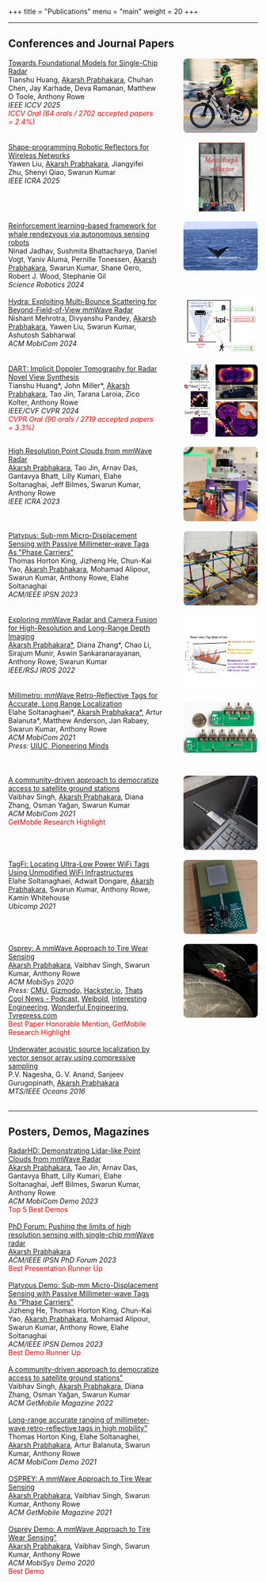 +++
title = "Publications"
menu = "main"
weight = 20
+++

---

## Conferences and Journal Papers

<div style="display:flex; flex-wrap:wrap; align-items:flex-start; gap:50px;">

  <!-- Text column -->
  <div style="flex:1; min-width:250px;">
    <a href="/">Towards Foundational Models for Single-Chip Radar</a><br>
    Tianshu Huang, <ins>Akarsh Prabhakara</ins>, Chuhan Chen, Jay Karhade, Deva Ramanan, Matthew O Toole, Anthony Rowe <br>
    <em>IEEE ICCV 2025</em><br>
    <span style="color: red;"><em>ICCV Oral (64 orals / 2702 accepted papers = 2.4%)</em></span>
  </div>

  <!-- Image column -->
  <div style="flex:0 0 150px; text-align:center;">
    <img src="/images/grt.jpg" alt="Description" style="width:100%; max-width:150px; border-radius:8px;">
  </div>

</div>

<br>

<div style="display:flex; flex-wrap:wrap; align-items:flex-start; gap:50px;">

  <!-- Text column -->
  <div style="flex:1; min-width:250px;">
    <a href="/files/metamorph-icra25.pdf">Shape-programming Robotic Reflectors for Wireless Networks</a><br>
    Yawen Liu, <ins>Akarsh Prabhakara</ins>, Jiangyifei Zhu, Shenyi Qiao, Swarun Kumar <br>
    <em>IEEE ICRA 2025</em>
  </div>

  <!-- Image column -->
  <div style="flex:0 0 150px; text-align:center;">
    <img src="/images/metamorph.png" alt="Description" style="width:100%; max-width:150px; border-radius:8px;">
  </div>

</div>

<br>

<div style="display:flex; flex-wrap:wrap; align-items:flex-start; gap:50px;">

  <!-- Text column -->
  <div style="flex:1; min-width:250px;">
    <a href="/files/avatars-scirobotics24.pdf">Reinforcement learning–based framework for whale rendezvous via autonomous sensing robots</a><br>
    Ninad Jadhav, Sushmita Bhattacharya, Daniel Vogt, Yaniv Aluma, Pernille Tonessen, <ins>Akarsh Prabhakara</ins>, Swarun Kumar, Shane Gero, Robert J. Wood, Stephanie Gil <br>
    <em>Science Robotics 2024</em>
  </div>

  <!-- Image column -->
  <div style="flex:0 0 150px; text-align:center;">
    <img src="/images/avatars.jpg" alt="Description" style="width:100%; max-width:150px; border-radius:8px;">
  </div>

</div>

<br>

<div style="display:flex; flex-wrap:wrap; align-items:flex-start; gap:50px;">

  <!-- Text column -->
  <div style="flex:1; min-width:250px;">
    <a href="/files/hydra-mobicom24.pdf">Hydra: Exploiting Multi-Bounce Scattering for Beyond-Field-of-View mmWave Radar</a><br>
    Nishant Mehrotra, Divyanshu Pandey, <ins>Akarsh Prabhakara</ins>, Yawen Liu, Swarun Kumar, Ashutosh Sabharwal <br>
    <em>ACM MobiCom 2024</em>
  </div>

  <!-- Image column -->
  <div style="flex:0 0 150px; text-align:center;">
    <img src="/images/hydra_sq.jpg" alt="Description" style="width:100%; max-width:150px; border-radius:8px;">
  </div>

</div>

<br>

<div style="display:flex; flex-wrap:wrap; align-items:flex-start; gap:50px;">

  <!-- Text column -->
  <div style="flex:1; min-width:250px;">
    <a href="/files/dart-cvpr24.pdf">DART: Implicit Doppler Tomography for Radar Novel View Synthesis</a><br>
    Tianshu Huang*, John Miller*, <ins>Akarsh Prabhakara</ins>, Tao Jin, Tarana Laroia, Zico Kolter, Anthony Rowe <br>
    <em>IEEE/CVF CVPR 2024</em><br>
    <span style="color: red;"><em>CVPR Oral (90 orals / 2719 accepted papers = 3.3%)</em></span>
  </div>

  <!-- Image column -->
  <div style="flex:0 0 150px; text-align:center;">
    <img src="/images/dart_sq.jpg" alt="Description" style="width:100%; max-width:150px; border-radius:8px;">
  </div>

</div>

<br>

<div style="display:flex; flex-wrap:wrap; align-items:flex-start; gap:50px;">

  <!-- Text column -->
  <div style="flex:1; min-width:250px;">
    <a href="/files/radarhd-icra23.pdf">High Resolution Point Clouds from mmWave Radar</a><br>
    <ins>Akarsh Prabhakara</ins>, Tao Jin, Arnav Das, Gantavya Bhatt, Lilly Kumari, Elahe Soltanaghai, Jeff Bilmes, Swarun Kumar, Anthony Rowe <br>
    <em>IEEE ICRA 2023</em>
  </div>

  <!-- Image column -->
  <div style="flex:0 0 150px; text-align:center;">
    <img src="/images/radarhd_sq.jpg" alt="Description" style="width:100%; max-width:150px; border-radius:8px;">
  </div>

</div>

<br>

<div style="display:flex; flex-wrap:wrap; align-items:flex-start; gap:50px;">

  <!-- Text column -->
  <div style="flex:1; min-width:250px;">
    <a href="/files/platypus-ipsn23.pdf">Platypus: Sub-mm Micro-Displacement Sensing with Passive Millimeter-wave Tags As "Phase Carriers"</a><br>
    Thomas Horton King, Jizheng He, Chun-Kai Yao, <ins>Akarsh Prabhakara</ins>, Mohamad Alipour, Swarun Kumar, Anthony Rowe, Elahe Soltanaghai <br>
    <em>ACM/IEEE IPSN 2023</em>
  </div>

  <!-- Image column -->
  <div style="flex:0 0 150px; text-align:center;">
    <img src="/images/platypus_sq.jpg" alt="Description" style="width:100%; max-width:150px; border-radius:8px;">
  </div>

</div>

<br>

<div style="display:flex; flex-wrap:wrap; align-items:flex-start; gap:50px;">

  <!-- Text column -->
  <div style="flex:1; min-width:250px;">
    <a href="/files/metamoran-iros22.pdf">Exploring mmWave Radar and Camera Fusion for High-Resolution and Long-Range Depth Imaging</a><br>
    <ins>Akarsh Prabhakara*</ins>, Diana Zhang*, Chao Li, Sirajum Munir, Aswin Sankaranarayanan, Anthony Rowe, Swarun Kumar <br>
    <em>IEEE/RSJ IROS 2022</em>
  </div>

  <!-- Image column -->
  <div style="flex:0 0 150px; text-align:center;">
    <img src="/images/metamoran_sq.jpg" alt="Description" style="width:100%; max-width:150px; border-radius:8px;">
  </div>

</div>


<div style="display:flex; flex-wrap:wrap; align-items:flex-start; gap:20px;">

  <!-- Text column -->
  <div style="flex:1; min-width:250px;">
    <a href="/files/millimetro-mobicom21.pdf">Millimetro: mmWave Retro-Reflective Tags for Accurate, Long Range Localization</a><br>
    Elahe Soltanaghaei*, <ins>Akarsh Prabhakara*</ins>, Artur Balanuta*, Matthew Anderson, Jan Rabaey, Swarun Kumar, Anthony Rowe <br>
    <em>ACM MobiCom 2021</em><br>
   <em>Press:</em> <a href="https://cs.illinois.edu/news/soltanaghais-millimetro-delivers-a-low-power-high-accuracy-tag-that-can-improve-applications-ranging-from-autonomous-driving-to-the-metaverse">UIUC, </a>  <a href="https://www.pioneeringminds.com/low-power-high-accuracy-tag-improve-autonomous-driving/">Pioneering Minds</a> 
  </div>

  <!-- Image column -->
  <div style="flex:0 0 150px; text-align:center;">
    <img src="/images/millimetro_sq.jpg" alt="Description" style="width:100%; max-width:150px; border-radius:8px;">
  </div>

</div>

<br>

<div style="display:flex; flex-wrap:wrap; align-items:flex-start; gap:50px;">

  <!-- Text column -->
  <div style="flex:1; min-width:250px;">
    <a href="/files/quasar-mobicom21.pdf">A community-driven approach to democratize access to satellite ground stations</a><br>
    Vaibhav Singh, <ins>Akarsh Prabhakara</ins>, Diana Zhang, Osman Yağan, Swarun Kumar <br>
    <em>ACM MobiCom 2021</em><br>
    <span style="color: red;">GetMobile Research Highlight</span>
  </div>

  <!-- Image column -->
  <div style="flex:0 0 150px; text-align:center;">
    <img src="/images/quasar_sq.jpg" alt="Description" style="width:100%; max-width:150px; border-radius:8px;">
  </div>

</div>

<br>

<div style="display:flex; flex-wrap:wrap; align-items:flex-start; gap:50px;">

  <!-- Text column -->
  <div style="flex:1; min-width:250px;">
    <a href="/files/tagfi-ubicomp21.pdf">TagFi: Locating Ultra-Low Power WiFi Tags Using Unmodified WiFi Infrastructures</a><br>
    Elahe Soltanaghaei, Adwait Dongare, <ins>Akarsh Prabhakara</ins>, Swarun Kumar, Anthony Rowe, Kamin Whitehouse<br>
    <em>Ubicomp 2021</em>
  </div>

  <!-- Image column -->
  <div style="flex:0 0 150px; text-align:center;">
    <img src="/images/tagfi_sq.jpg" alt="Description" style="width:100%; max-width:150px; border-radius:8px;">
  </div>

</div>

<br>

<div style="display:flex; flex-wrap:wrap; align-items:flex-start; gap:50px;">

  <!-- Text column -->
  <div style="flex:1; min-width:250px;">
    <a href="/files/osprey-mobisys20.pdf">Osprey: A mmWave Approach to Tire Wear Sensing</a><br>
    <ins>Akarsh Prabhakara</ins>, Vaibhav Singh, Swarun Kumar, Anthony Rowe <br>
    <em>ACM MobiSys 2020</em><br>
    <em>Press:</em> <a href="https://www.ece.cmu.edu/news-and-events/story/2020/07/sensing-tire-wear.html">CMU,</a> <a href="https://gizmodo.com/researchers-find-that-radar-can-be-used-to-detect-a-nai-1844635816)">Gizmodo,</a> <a href="https://www.hackster.io/news/researchers-develop-system-that-monitors-tire-wear-in-real-time-4ff4d9c738f3">Hackster.io,</a> <a href="https://thatscoolnews.com/episode/21-osprey-mmwaves-sense-tire-wear-akarsh/">Thats Cool News - Podcast,</a> <a href="https://weibold.com/radar-to-monitor-tire-wear-developed-by-american-engineers">Weibold,</a> <a href="https://interestingengineering.com/innovation/radar-can-be-used-to-detect-tire-wear-and-tear-nail-punctures">Interesting Engineering,</a> <a href="https://wonderfulengineering.com/this-radar-based-device-can-detect-tire-punctures-along-with-wear-and-tear/">Wonderful Engineering,</a> <a href="https://www.tyrepress.com/2020/08/measuring-tyre-wear-with-on-car-radar/">Tyrepress.com</a><br>
    <span style="color: red;">Best Paper Honorable Mention, GetMobile Research Highlight</span>
  </div>

  <!-- Image column -->
  <div style="flex:0 0 150px; text-align:center;">
    <img src="/images/osprey_sq.jpg" alt="Description" style="width:100%; max-width:150px; border-radius:8px;">
  </div>

</div>

<br>


<div style="display:flex; flex-wrap:wrap; align-items:flex-start; gap:50px;">

  <!-- Text column -->
  <div style="flex:1; min-width:250px;">
    <a href="/files/oceans16.pdf">Underwater acoustic source localization by vector sensor array using compressive sampling</a><br>
    P.V. Nagesha, G. V. Anand, Sanjeev Gurugopinath, <ins>Akarsh Prabhakara</ins> <br>
    <em>MTS/IEEE Oceans 2016</em>
  </div>

  <!-- Image column -->
  <div style="flex:0 0 150px; text-align:center;">

  </div>

</div>

<br>

---

## Posters, Demos, Magazines


<div style="display:flex; flex-wrap:wrap; align-items:flex-start; gap:50px;">

  <!-- Text column -->
  <div style="flex:1; min-width:250px;">
    <a href="/files/radarhd-demo-mobicom23.pdf">RadarHD: Demonstrating Lidar-like Point Clouds from mmWave Radar</a><br>
    <ins>Akarsh Prabhakara</ins>, Tao Jin, Arnav Das, Gantavya Bhatt, Lilly Kumari, Elahe Soltanaghai, Jeff Bilmes, Swarun Kumar, Anthony Rowe <br>
    <em>ACM MobiCom Demo 2023</em><br>
    <span style="color: red;">Top 5 Best Demos</span>
  </div>

  <!-- Image column -->
  <div style="flex:0 0 150px; text-align:center;">
  </div>

</div>

<br>


<div style="display:flex; flex-wrap:wrap; align-items:flex-start; gap:50px;">

  <!-- Text column -->
  <div style="flex:1; min-width:250px;">
    <a href="/files/phdforum-ipsn23.pdf">PhD Forum: Pushing the limits of high resolution sensing with single-chip mmWave radar</a><br>
    <ins>Akarsh Prabhakara</ins> <br>
    <em>ACM/IEEE IPSN PhD Forum 2023</em><br>
    <span style="color: red;">Best Presentation Runner Up</span>
  </div>

  <!-- Image column -->
  <div style="flex:0 0 150px; text-align:center;">
  </div>

</div>

<br>


<div style="display:flex; flex-wrap:wrap; align-items:flex-start; gap:50px;">

  <!-- Text column -->
  <div style="flex:1; min-width:250px;">
    <a href="/files/osprey-mobisys20.pdf">Platypus Demo: Sub-mm Micro-Displacement Sensing with Passive Millimeter-wave Tags As "Phase Carriers"</a><br>
    Jizheng He, Thomas Horton King, Chun-Kai Yao, <ins>Akarsh Prabhakara</ins>, Mohamad Alipour, Swarun Kumar, Anthony Rowe, Elahe Soltanaghai <br>
    <em>ACM/IEEE IPSN Demos 2023</em><br>
    <span style="color: red;">Best Demo Runner Up</span>
  </div>

  <!-- Image column -->
  <div style="flex:0 0 150px; text-align:center;">
  </div>

</div>

<br>

<div style="display:flex; flex-wrap:wrap; align-items:flex-start; gap:50px;">

  <!-- Text column -->
  <div style="flex:1; min-width:250px;">
    <a href="/files/quasar-getmobile22.pdf">A community-driven approach to democratize access to satellite ground stations"</a><br>
    Vaibhav Singh, <ins>Akarsh Prabhakara</ins>, Diana Zhang, Osman Yağan, Swarun Kumar <br>
    <em>ACM GetMobile Magazine 2022</em>
  </div>

  <!-- Image column -->
  <div style="flex:0 0 150px; text-align:center;">
  </div>

</div>

<br>

<div style="display:flex; flex-wrap:wrap; align-items:flex-start; gap:50px;">

  <!-- Text column -->
  <div style="flex:1; min-width:250px;">
    <a href="/files/millimetro-demo-mobicom21.pdf">Long-range accurate ranging of millimeter-wave retro-reflective tags in high mobility"</a><br>
    Thomas Horton King, Elahe Soltanaghei, <ins>Akarsh Prabhakara</ins>, Artur Balanuta, Swarun Kumar, Anthony Rowe <br>
    <em>ACM MobiCom Demo 2021</em>
  </div>

  <!-- Image column -->
  <div style="flex:0 0 150px; text-align:center;">
  </div>

</div>

<br>

<div style="display:flex; flex-wrap:wrap; align-items:flex-start; gap:50px;">

  <!-- Text column -->
  <div style="flex:1; min-width:250px;">
    <a href="/files/osprey-getmobile21.pdf">OSPREY: A mmWave Approach to Tire Wear Sensing</a><br>
    <ins>Akarsh Prabhakara</ins>, Vaibhav Singh, Swarun Kumar, Anthony Rowe <br>
    <em>ACM GetMobile Magazine 2021</em>
  </div>

  <!-- Image column -->
  <div style="flex:0 0 150px; text-align:center;">
  </div>

</div>

<br>

<div style="display:flex; flex-wrap:wrap; align-items:flex-start; gap:50px;">

  <!-- Text column -->
  <div style="flex:1; min-width:250px;">
    <a href="/files/osprey-demo-mobisys20.pdf">Osprey Demo: A mmWave Approach to Tire Wear Sensing"</a><br>
    <ins>Akarsh Prabhakara</ins>, Vaibhav Singh, Swarun Kumar, Anthony Rowe <br>
    <em>ACM MobiSys Demo 2020</em><br>
    <span style="color: red;">Best Demo</span>
  </div>

  <!-- Image column -->
  <div style="flex:0 0 150px; text-align:center;">
  </div>

</div>
